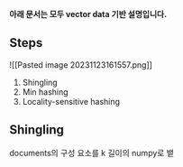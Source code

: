 **아래 문서는 모두 vector data 기반 설명입니다.**
## Steps
![[Pasted image 20231123161557.png]]
1. Shingling
2. Min hashing
3. Locality-sensitive hashing

## Shingling
documents의 구성 요소를 k 길이의 numpy로 뱉